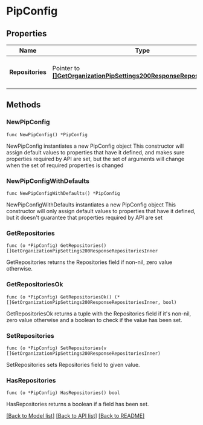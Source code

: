 # PipConfig

## Properties

Name | Type | Description | Notes
------------ | ------------- | ------------- | -------------
**Repositories** | Pointer to [**[]GetOrganizationPipSettings200ResponseRepositoriesInner**](GetOrganizationPipSettings200ResponseRepositoriesInner.md) | List of configured Pip Repositories | [optional] 

## Methods

### NewPipConfig

`func NewPipConfig() *PipConfig`

NewPipConfig instantiates a new PipConfig object
This constructor will assign default values to properties that have it defined,
and makes sure properties required by API are set, but the set of arguments
will change when the set of required properties is changed

### NewPipConfigWithDefaults

`func NewPipConfigWithDefaults() *PipConfig`

NewPipConfigWithDefaults instantiates a new PipConfig object
This constructor will only assign default values to properties that have it defined,
but it doesn't guarantee that properties required by API are set

### GetRepositories

`func (o *PipConfig) GetRepositories() []GetOrganizationPipSettings200ResponseRepositoriesInner`

GetRepositories returns the Repositories field if non-nil, zero value otherwise.

### GetRepositoriesOk

`func (o *PipConfig) GetRepositoriesOk() (*[]GetOrganizationPipSettings200ResponseRepositoriesInner, bool)`

GetRepositoriesOk returns a tuple with the Repositories field if it's non-nil, zero value otherwise
and a boolean to check if the value has been set.

### SetRepositories

`func (o *PipConfig) SetRepositories(v []GetOrganizationPipSettings200ResponseRepositoriesInner)`

SetRepositories sets Repositories field to given value.

### HasRepositories

`func (o *PipConfig) HasRepositories() bool`

HasRepositories returns a boolean if a field has been set.


[[Back to Model list]](../README.md#documentation-for-models) [[Back to API list]](../README.md#documentation-for-api-endpoints) [[Back to README]](../README.md)


